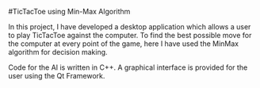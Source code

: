 #TicTacToe using Min-Max Algorithm

In this project, I have developed a desktop application which allows a user to play TicTacToe against the computer.
To find the best possible move for the computer at every point of the game, here I have used the MinMax algorithm for decision making.

Code for the AI is written in C++.
A graphical interface is provided for the user using the Qt Framework.


